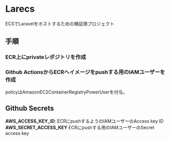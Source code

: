 # Larecs
ECSでLaravelをホストするための検証用プロジェクト

## 手順
### ECR上にprivateレポジトリを作成

### Github ActionsからECRへイメージをpushする用のIAMユーザーを作成
policyはAmazonEC2ContainerRegistryPowerUserを付与。

## Github Secrets
**AWS_ACCESS_KEY_ID**: ECRにpushするようのIAMユーザーのAccess key ID
**AWS_SECRET_ACCESS_KEY** ECRにpushする用のIAMユーザーのSecret access key
